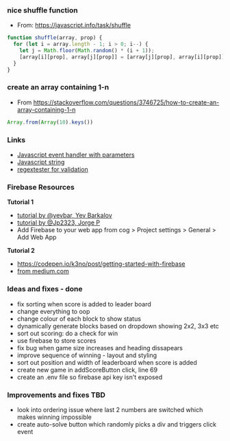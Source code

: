 ### nice shuffle function

- From: https://javascript.info/task/shuffle

```js
function shuffle(array, prop) {
  for (let i = array.length - 1; i > 0; i--) {
    let j = Math.floor(Math.random() * (i + 1));
    [array[i][prop], array[j][prop]] = [array[j][prop], array[i][prop]];
  }
}
```

### create an array containing 1-n

- From https://stackoverflow.com/questions/3746725/how-to-create-an-array-containing-1-n

```js
Array.from(Array(10).keys())
```

### Links
- [Javascript event handler with parameters](https://stackoverflow.com/questions/10000083/javascript-event-handler-with-parameters)
- [Javascript string](https://stackoverflow.com/questions/18279141/javascript-string-encryption-and-decryption)
- [regextester for validation](https://www.regextester.com/104025)

### Firebase Resources

**Tutorial 1**
- [tutorial by @yevbar, Yev Barkalov](https://blog.repl.it/firebase)
- [tutorial by @Jp2323, Jorge P](https://repl.it/@Jp2323/firebase)
- Add Firebase to your web app from cog > Project settings > General > Add Web App

**Tutorial 2**
- https://codepen.io/k3no/post/getting-started-with-firebase
- [from medium.com](https://medium.com/@collardeau/es6-promises-wit=h-firebase-76606f36c80c)

### Ideas and fixes - done
- fix sorting when score is added to leader board
- change everything to oop
- change colour of each block to show status
- dynamically generate blocks based on dropdown showing 2x2, 3x3 etc
- sort out scoring: do a check for win
- use firebase to store scores
- fix bug when game size increases and heading dissapears
- improve sequence of winning - layout and styling
- sort out position and width of leaderboard when score is added
- create new game in addScoreButton click, line 69
- create an .env file so firebase api key isn't exposed

### Improvements and fixes TBD

- look into ordering issue where last 2 numbers are switched which makes winning impossible
- create auto-solve button which randomly picks a div and triggers click event
